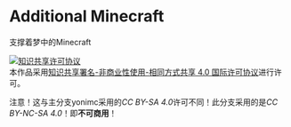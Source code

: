 # Additional Minecraft

支撑着梦中的Minecraft

<a rel="license" href="http://creativecommons.org/licenses/by-nc-sa/4.0/"><img alt="知识共享许可协议" style="border-width:0" src="https://i.creativecommons.org/l/by-nc-sa/4.0/88x31.png" /></a><br />本作品采用<a rel="license" href="http://creativecommons.org/licenses/by-nc-sa/4.0/">知识共享署名-非商业性使用-相同方式共享 4.0 国际许可协议</a>进行许可。

注意！这与主分支yonimc采用的*CC BY-SA 4.0*许可不同！此分支采用的是*CC BY-NC-SA 4.0*！即**不可商用**！
